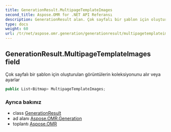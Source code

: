 ```yaml
---
title: GenerationResult.MultipageTemplateImages
second_title: Aspose.OMR for .NET API Referansı
description: GenerationResult alan. Çok sayfalı bir şablon için oluşturulan görüntülerin koleksiyonunu alır veya ayarlar
type: docs
weight: 60
url: /tr/net/aspose.omr.generation/generationresult/multipagetemplateimages/
---
```

## GenerationResult.MultipageTemplateImages field

Çok sayfalı bir şablon için oluşturulan görüntülerin koleksiyonunu alır veya ayarlar

```csharp
public List<Bitmap> MultipageTemplateImages;
```

### Ayrıca bakınız

* class [GenerationResult](../)
* ad alanı [Aspose.OMR.Generation](../../generationresult/)
* toplantı [Aspose.OMR](../../../)


